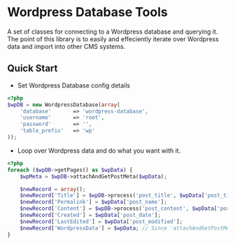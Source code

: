Wordpress Database Tools
====================================

A set of classes for connecting to a Wordpress database and querying it. The point of this library is to easily and effeciently iterate over Wordpress data and import into other CMS systems.

## Quick Start

- Set Wordpress Database config details
```php
<?php
$wpDB = new WordpressDatabase(array(
	'database' 	 	 => 'wordpress-database',
	'username'		 => 'root',
	'password'		 => '',
	'table_prefix'   => 'wp'
));
```
- Loop over Wordpress data and do what you want with it.
```php
<?php
foreach ($wpDB->getPages() as $wpData) {
	$wpMeta = $wpDB->attachAndGetPostMeta($wpData);

	$newRecord = array();
	$newRecord['Title'] = $wpDB->process('post_title', $wpData['post_title']);
	$newRecord['Permalink'] = $wpData['post_name'];
	$newRecord['Content'] = $wpDB->process('post_content', $wpData['post_content']);
	$newRecord['Created'] = $wpData['post_date'];
	$newRecord['LastEdited'] = $wpData['post_modified'];
	$newRecord['WordpressData'] = $wpData; // Since 'attachAndGetPostMeta' attaches the meta to $wpData, it'll store that too.
}
```


